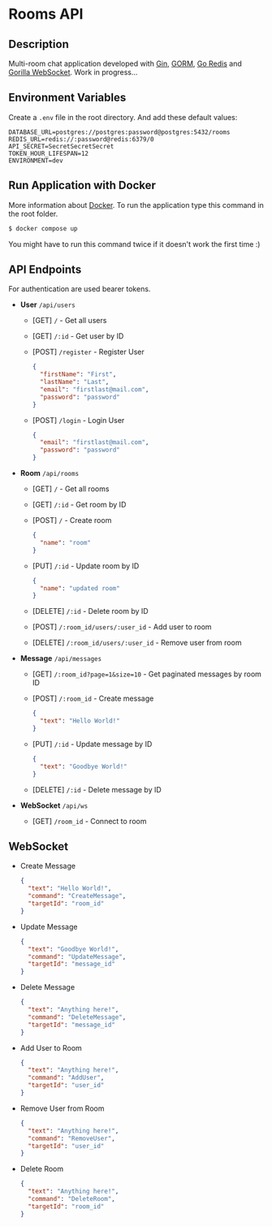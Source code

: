 # Rooms API

## Description

Multi-room chat application developed with [Gin](https://gin-gonic.com/), [GORM](https://gorm.io/index.html), [Go Redis](https://redis.uptrace.dev/) and [Gorilla WebSocket](https://pkg.go.dev/github.com/gorilla/websocket).
Work in progress...

## Environment Variables

Create a `.env` file in the root directory. And add these default values:

```
DATABASE_URL=postgres://postgres:password@postgres:5432/rooms
REDIS_URL=redis://:password@redis:6379/0
API_SECRET=SecretSecretSecret
TOKEN_HOUR_LIFESPAN=12
ENVIRONMENT=dev
```

## Run Application with Docker

More information about [Docker](https://www.docker.com/).
To run the application type this command in the root folder.

```bash
$ docker compose up
```

You might have to run this command twice if it doesn't work the first time :)

## API Endpoints

For authentication are used bearer tokens.

- **User** `/api/users`

  - [GET] `/` - Get all users

  - [GET] `/:id` - Get user by ID

  - [POST] `/register` - Register User

    ```json
    {
      "firstName": "First",
      "lastName": "Last",
      "email": "firstlast@mail.com",
      "password": "password"
    }
    ```

  - [POST] `/login` - Login User

    ```json
    {
      "email": "firstlast@mail.com",
      "password": "password"
    }
    ```

- **Room** `/api/rooms`

  - [GET] `/` - Get all rooms

  - [GET] `/:id` - Get room by ID

  - [POST] `/` - Create room

    ```json
    {
      "name": "room"
    }
    ```

  - [PUT] `/:id` - Update room by ID

    ```json
    {
      "name": "updated room"
    }
    ```

  - [DELETE] `/:id` - Delete room by ID

  - [POST] `/:room_id/users/:user_id` - Add user to room

  - [DELETE] `/:room_id/users/:user_id` - Remove user from room

- **Message** `/api/messages`

  - [GET] `/:room_id?page=1&size=10` - Get paginated messages by room ID

  - [POST] `/:room_id` - Create message

    ```json
    {
      "text": "Hello World!"
    }
    ```

  - [PUT] `/:id` - Update message by ID

    ```json
    {
      "text": "Goodbye World!"
    }
    ```

  - [DELETE] `/:id` - Delete message by ID

- **WebSocket** `/api/ws`

  - [GET] `/room_id` - Connect to room

## WebSocket

- Create Message

  ```json
  {
    "text": "Hello World!",
    "command": "CreateMessage",
    "targetId": "room_id"
  }
  ```

- Update Message

  ```json
  {
    "text": "Goodbye World!",
    "command": "UpdateMessage",
    "targetId": "message_id"
  }
  ```

- Delete Message

  ```json
  {
    "text": "Anything here!",
    "command": "DeleteMessage",
    "targetId": "message_id"
  }
  ```

- Add User to Room

  ```json
  {
    "text": "Anything here!",
    "command": "AddUser",
    "targetId": "user_id"
  }
  ```

- Remove User from Room

  ```json
  {
    "text": "Anything here!",
    "command": "RemoveUser",
    "targetId": "user_id"
  }
  ```

- Delete Room

  ```json
  {
    "text": "Anything here!",
    "command": "DeleteRoom",
    "targetId": "room_id"
  }
  ```
